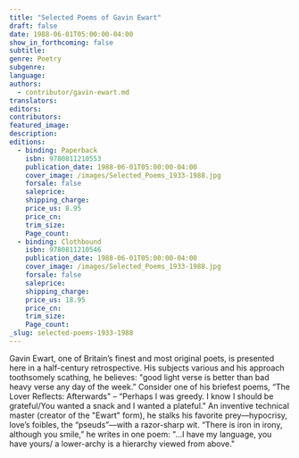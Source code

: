 ```yaml
---
title: "Selected Poems of Gavin Ewart"
draft: false
date: 1988-06-01T05:00:00-04:00
show_in_forthcoming: false
subtitle:
genre: Poetry
subgenre:
language:
authors:
  - contributor/gavin-ewart.md
translators:
editors:
contributors:
featured_image:
description:
editions:
  - binding: Paperback
    isbn: 9780811210553
    publication_date: 1988-06-01T05:00:00-04:00
    cover_image: /images/Selected_Poems_1933-1988.jpg
    forsale: false
    saleprice:
    shipping_charge:
    price_us: 8.95
    price_cn:
    trim_size:
    Page_count:
  - binding: Clothbound
    isbn: 9780811210546
    publication_date: 1988-06-01T05:00:00-04:00
    cover_image: /images/Selected_Poems_1933-1988.jpg
    forsale: false
    saleprice:
    shipping_charge:
    price_us: 18.95
    price_cn:
    trim_size:
    Page_count:
_slug: selected-poems-1933-1988
---
```


Gavin Ewart, one of Britain’s finest and most original poets, is presented here in a half-century retrospective. His subjects various and his approach toothsomely scathing, he believes: "good light verse is better than bad heavy verse any day of the week.” Consider one of his briefest poems, “The Lover Reflects: Afterwards" – “Perhaps I was greedy. I know I should be grateful/You wanted a snack and I wanted a plateful." An inventive technical master (creator of the "Ewart" form), he stalks his favorite prey––hypocrisy, love’s foibles, the “pseuds”––with a razor-sharp wit. “There is iron in irony, although you smile,” he writes in one poem: "...I have my language, you have yours/ a lower-archy is a hierarchy viewed from above."

